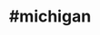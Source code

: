 ---
title: "#michigan"
hashtag: "michigan"
tags:
  - States I have visited
  - State
  - United States
---